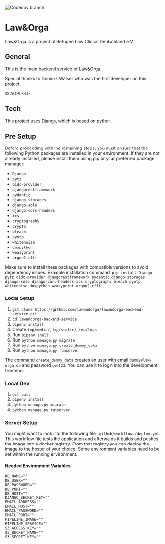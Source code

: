 ![Codecov branch](https://img.shields.io/endpoint?url=https://raw.githubusercontent.com/wiki/lawandorga/lawandorga-backend/python-coverage-comment-action-badge.json)

# Law&Orga

Law&Orga is a project of Refugee Law Clinics Deutschland e.V.

## General

This is the main backend service of Law&Orga.

Special thanks to Dominik Walser who was the first developer on this project.

© AGPL-3.0

## Tech

This project uses Django, which is based on python.

## Pre Setup

Before proceeding with the remaining steps, you must ensure that the following Python packages are installed in your environment. If they are not already installed, please install them using pip or your preferred package manager:
- `Django`
- `pytz` 
- `oidc-provider` 
- `djangorestframework` 
- `pydantic` 
- `django-storages` 
- `django-solo`
- `django-cors-headers` 
- `ics` 
- `cryptography` 
- `crypto` 
- `bleach` 
- `pyotp` 
- `whitenoise` 
- `duspython`
- `weasyprint`
- `argon2-cffi` 

Make sure to install these packages with compatible versions to avoid dependency issues.
Example installation command:
`pip install Django pytz oidc-provider djangorestframework pydantic django-storages django-solo django-cors-headers ics cryptography bleach pyotp whitenoise duspython weasyprint argon2-cffi`

### Local Setup

1. `git clone https://github.com/lawandorga/lawandorga-backend-service.git`
2. `cd lawandorga-backend-service`
3. `pipenv install`
4. Create `tmp/media/`, `tmp/static/`, `tmp/logs`
5. Run `pipenv shell`
6. Run `python manage.py migrate`
7. Run `python manage.py create_dummy_data`
8. Run `python manage.py runserver`

The command `create_dummy_data` creates an user with email `dummy@law-orga.de` and password `qwe123`. You can use it to login into the development frontend.

### Local Dev

1. `git pull`
2. `pipenv install`
3. `python manage.py migrate`
4. `python manage.py runserver`

### Server Setup

You might want to look into the following file `.github/workflows/deploy.yml`. This workflow file tests the application
and afterwards it builds and pushes the image into a docker registry. From that registry you can deploy the image to the
hoster of your choice. Some environment variables need to be set within the running environment.

#### Needed Environment Variables

```
DB_NAME=""
DB_USER=""
DB_PASSWORD=""
DB_PORT=""
DB_HOST=""
DJANGO_SECRET_KEY=""
EMAIL_ADDRESS=""
EMAIL_HOST=""
EMAIL_PASSWORD=""
EMAIL_PORT=""
PIPELINE_IMAGE=""
PIPELINE_SERVICE=""
S3_ACCESS_KEY=""
S3_BUCKET_NAME=""
S3_SECRET_KEY=""
```
